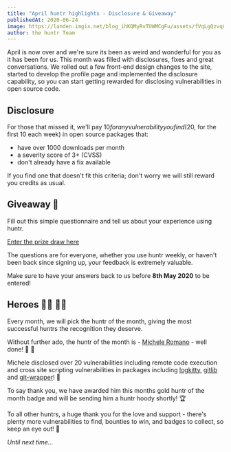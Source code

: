 ```yaml
---
title: "April huntr highlights - Disclosure & Giveaway"
publishedAt: 2020-06-24
image: https://landen.imgix.net/blog_ihKQMyRvTUWMCgFu/assets/fVqLgQzvqGGCwoLA.jpg?w=880
author: the huntr Team
---
```


April is now over and we're sure its been as weird and wonderful for you as it has been for us. This month was filled with disclosures, fixes and great conversations. We rolled out a few front-end design changes to the site, started to develop the profile page and implemented the disclosure capability, so you can start getting rewarded for disclosing vulnerabilities in open source code.

## Disclosure

For those that missed it, we'll pay $10 for any vulnerability you find ($20, for the first 10 each week) in open source packages that:

- have over 1000 downloads per month
- a severity score of 3+ (CVSS)
- don't already have a fix available

If you find one that doesn't fit this criteria; don't worry we will still reward you credits as usual.

## Giveaway 🎁

Fill out this simple questionnaire and tell us about your experience using huntr.

[Enter the prize draw here](http://x56ou.mjt.lu/lnk/ATwAAEFwdQkAAAAAAAAAAAEwUY0AAAAAQNcAAAAAABGOTwBeqqhXkhWhKuEzSO6LygbAaXWo4AARoB8/3/xNL-LncpwaInHHGL6Ulxew/aHR0cHM6Ly9mb3Jtcy5nbGUvV2hSMnc0SmhnZjVmaTFRcjg)

The questions are for everyone, whether you use huntr weekly, or haven't been back since signing up, your feedback is extremely valuable.

Make sure to have your answers back to us before **8th May 2020** to be entered!

## Heroes 🦸‍♀️ 🦸‍♂️

Every month, we will pick the huntr of the month, giving the most successful huntrs the recognition they deserve.

Without further ado, the huntr of the month is - [Michele Romano](https://github.com/Mik317) - well done! 👏 👏

Michele disclosed over 20 vulnerabilities including remote code execution and cross site scripting vulnerabilities in packages including [logkitty](https://github.com/zamotany/logkitty), [gitlib](https://github.com/jwiegley/gitlib) and [git-wrapper](https://github.com/cpliakas/git-wrapper)! 🐛

To say thank you, we have awarded him this months gold huntr of the month badge and will be sending him a huntr hoody shortly! 🏆

To all other huntrs, a huge thank you for the love and support - there's plenty more vulnerabilities to find, bounties to win, and badges to collect, so keep an eye out! 🧐

_Until next time..._
